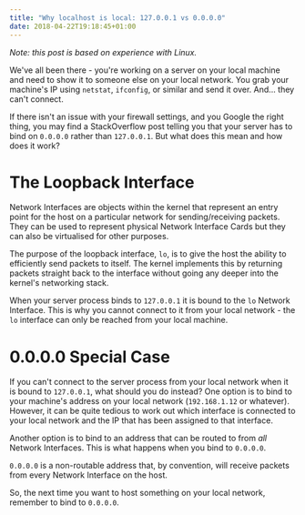 ```yaml
---
title: "Why localhost is local: 127.0.0.1 vs 0.0.0.0"
date: 2018-04-22T19:18:45+01:00
---
```

*Note: this post is based on experience with Linux.*

We've all been there - you're working on a server on your local machine and
need to show it to someone else on your local network. You grab your machine's
IP using `netstat`, `ifconfig`, or similar and send it over. And... they can't
connect.

If there isn't an issue with your firewall settings, and you Google the right
thing, you may find a StackOverflow post telling you that your server has to
bind on `0.0.0.0` rather than `127.0.0.1`. But what does this mean and how does
it work?

# The Loopback Interface
Network Interfaces are objects within the kernel that represent an entry point
for the host on a particular network for sending/receiving packets. They can be
used to represent physical Network Interface Cards but they can also be
virtualised for other purposes.

The purpose of the loopback interface, `lo`, is to give the host the ability to
efficiently send packets to itself. The kernel implements this by returning
packets straight back to the interface without going any deeper into the
kernel's networking stack.

When your server process binds to `127.0.0.1` it is bound to the `lo` Network
Interface.  This is why you cannot connect to it from your local network - the
`lo` interface can only be reached from your local machine.

# 0.0.0.0 Special Case
If you can't connect to the server process from your local network when it is
bound to `127.0.0.1`, what should you do instead? One option is to bind to your
machine's address on your local network (`192.168.1.12` or whatever). However,
it can be quite tedious to work out which interface is connected to your local
network and the IP that has been assigned to that interface.

Another option is to bind to an address that can be routed to from *all*
Network Interfaces. This is what happens when you bind to `0.0.0.0`.

`0.0.0.0` is a non-routable address that, by convention, will receive packets
from every Network Interface on the host.

So, the next time you want to host something on your local network, remember to
bind to `0.0.0.0`.
